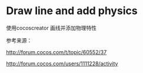 # Draw line and add physics
使用cocoscreator 画线并添加物理特性

参考来源：

http://forum.cocos.com/t/topic/60552/37

http://forum.cocos.com/users/1111228/activity
